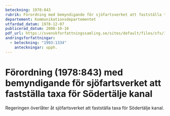 ```yaml
---
beteckning: 1978:843
rubrik: Förordning med bemyndigande för sjöfartsverket att fastställa taxa för Södertälje kanal
departement: Kommunikationsdepartementet
utfardad_datum: 1978-12-07
publicerad_datum: 2008-10-10
pdf_url: https://svenskforfattningssamling.se/sites/default/files/sfs/1978-12/SFS1978-843.pdf
andringsforfattningar:
  - beteckning: "1993:1334"
    anteckningar: upph.
---
```


# Förordning (1978:843) med bemyndigande för sjöfartsverket att fastställa taxa för Södertälje kanal

Regeringen överlåter åt sjöfartsverket att fastställa taxa för Södertälje kanal.